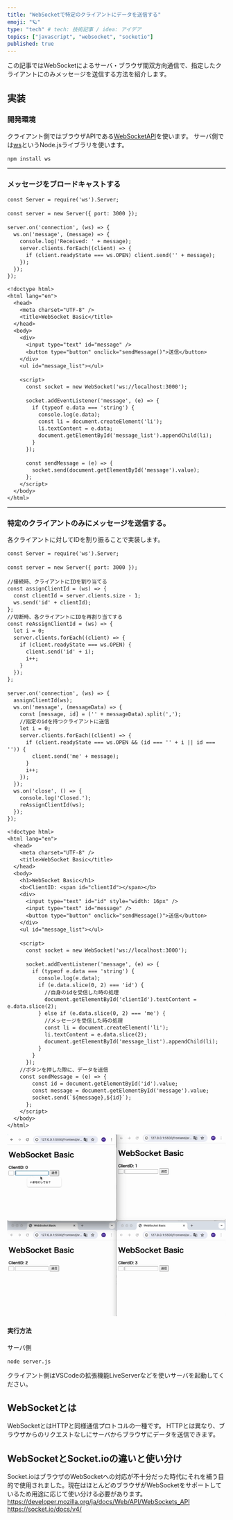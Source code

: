 ```yaml
---
title: "WebSocketで特定のクライアントにデータを送信する"
emoji: "🪐"
type: "tech" # tech: 技術記事 / idea: アイデア
topics: ["javascript", "websocket", "socketio"]
published: true
---
```


この記事ではWebSocketによるサーバ・ブラウザ間双方向通信で、指定したクライアントにのみメッセージを送信する方法を紹介します。
## 実装
### 開発環境
クライアント側ではブラウザAPIである[WebSocketAPI](https://developer.mozilla.org/ja/docs/Web/API/WebSockets_API)を使います。
サーバ側では[ws](http://localhost:8000/articles/websocket-bacic-20240424)というNode.jsライブラリを使います。
```
npm install ws
```
-----
### メッセージをブロードキャストする
```js: server.js
const Server = require('ws').Server;

const server = new Server({ port: 3000 });

server.on('connection', (ws) => {
  ws.on('message', (message) => {
    console.log('Received: ' + message);
    server.clients.forEach((client) => {
      if (client.readyState === ws.OPEN) client.send('' + message);
    });
  });
});
```
```html: client.html
<!doctype html>
<html lang="en">
  <head>
    <meta charset="UTF-8" />
    <title>WebSocket Basic</title>
  </head>
  <body>
    <div>
      <input type="text" id="message" />
      <button type="button" onclick="sendMessage()">送信</button>
    </div>
    <ul id="message_list"></ul>

    <script>
      const socket = new WebSocket('ws://localhost:3000');
   
      socket.addEventListener('message', (e) => {
        if (typeof e.data === 'string') {
          console.log(e.data);
          const li = document.createElement('li');
          li.textContent = e.data;
          document.getElementById('message_list').appendChild(li);
        }
      });

      const sendMessage = (e) => {
        socket.send(document.getElementById('message').value);
      };
    </script>
  </body>
</html>
```
-----
### 特定のクライアントのみにメッセージを送信する。
各クライアントに対してIDを割り振ることで実装します。
```js: server.js
const Server = require('ws').Server;

const server = new Server({ port: 3000 });

//接続時、クライアントにIDを割り当てる
const assignClientId = (ws) => {
  const clientId = server.clients.size - 1;
  ws.send('id' + clientId);
};
//切断時、各クライアントにIDを再割り当てする
const reAssignClientId = (ws) => {
  let i = 0;
  server.clients.forEach((client) => {
    if (client.readyState === ws.OPEN) {
      client.send('id' + i);
      i++;
    }
  });
};

server.on('connection', (ws) => {
  assignClientId(ws);
  ws.on('message', (messageData) => {
    const [message, id] = ('' + messageData).split(',');
    //指定のidを持つクライアントに送信
    let i = 0;
    server.clients.forEach((client) => {
      if (client.readyState === ws.OPEN && (id === '' + i || id === '')) {
        client.send('me' + message);
      }
      i++;
    });
  });
  ws.on('close', () => {
    console.log('Closed.');
    reAssignClientId(ws);
  });
});

```

```html: client.html
<!doctype html>
<html lang="en">
  <head>
    <meta charset="UTF-8" />
    <title>WebSocket Basic</title>
  </head>
  <body>
    <h1>WebSocket Basic</h1>
    <b>ClientID: <span id="clientId"></span></b>
    <div>
      <input type="text" id="id" style="width: 16px" />
      <input type="text" id="message" />
      <button type="button" onclick="sendMessage()">送信</button>
    </div>
    <ul id="message_list"></ul>

    <script>
      const socket = new WebSocket('ws://localhost:3000');

      socket.addEventListener('message', (e) => {
        if (typeof e.data === 'string') {
          console.log(e.data);
          if (e.data.slice(0, 2) === 'id') {
            //自身のidを受信した時の処理
            document.getElementById('clientId').textContent = e.data.slice(2);
          } else if (e.data.slice(0, 2) === 'me') {
            //メッセージを受信した時の処理
            const li = document.createElement('li');
            li.textContent = e.data.slice(2);
            document.getElementById('message_list').appendChild(li);
          }
        }
      });
    //ボタンを押した際に、データを送信
    const sendMessage = (e) => {
        const id = document.getElementById('id').value;
        const message = document.getElementById('message').value;
        socket.send(`${message},${id}`);
      };
    </script>
  </body>
</html>
```
![demo](https://raw.githubusercontent.com/makim0939/zenn-content/main/articles/images/websocket-bacic-20240424-demo2.gif)

#### 実行方法
サーバ側
```
node server.js
```
クライアント側はVSCodeの拡張機能LiveServerなどを使いサーバを起動してください。
## WebSocketとは
WebSocketとはHTTPと同様通信プロトコルの一種です。
HTTPとは異なり、ブラウザからのリクエストなしにサーバからブラウザにデータを送信できます。

## WebSocketとSocket.ioの違いと使い分け
Socket.ioはブラウザのWebSocketへの対応が不十分だった時代にそれを補う目的で使用されました。現在はほとんどのブラウザがWebSocketをサポートしているため用途に応じて使い分ける必要があります。
https://developer.mozilla.org/ja/docs/Web/API/WebSockets_API
https://socket.io/docs/v4/
